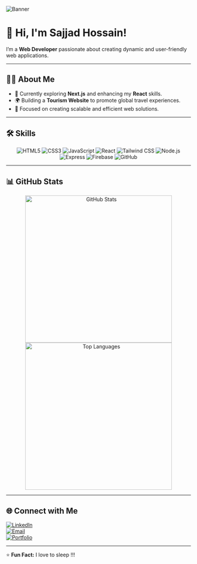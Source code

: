![Banner](https://i.ibb.co.com/wFrLM2gS/Black-and-Silver-Star-Dust-Love-Facebook-Cover.png)

# 👋 Hi, I'm Sajjad Hossain!  


I’m a **Web Developer** passionate about creating dynamic and user-friendly web applications.  

---

## 👨‍💻 About Me  
- 🚀 Currently exploring **Next.js** and enhancing my **React** skills.  
- 🌍 Building a **Tourism Website** to promote global travel experiences.  
- 🎯 Focused on creating scalable and efficient web solutions.  

---

## 🛠 Skills  

<div align="center">
  <img src="https://img.shields.io/badge/HTML-E34F26?style=for-the-badge&logo=html5&logoColor=white" alt="HTML5" />
  <img src="https://img.shields.io/badge/CSS-1572B6?style=for-the-badge&logo=css3&logoColor=white" alt="CSS3" />
  <img src="https://img.shields.io/badge/JavaScript-F7E018?style=for-the-badge&logo=javascript&logoColor=black" alt="JavaScript" />
  <img src="https://img.shields.io/badge/React-61DAFB?style=for-the-badge&logo=react&logoColor=black" alt="React" />
  <img src="https://img.shields.io/badge/Tailwind_CSS-38B2AC?style=for-the-badge&logo=tailwindcss&logoColor=white" alt="Tailwind CSS" />
  <img src="https://img.shields.io/badge/Node.js-339933?style=for-the-badge&logo=nodedotjs&logoColor=white" alt="Node.js" />
  <img src="https://img.shields.io/badge/Express-000000?style=for-the-badge&logo=express&logoColor=white" alt="Express" />
  <img src="https://img.shields.io/badge/Firebase-FFCA28?style=for-the-badge&logo=firebase&logoColor=black" alt="Firebase" />
  <img src="https://img.shields.io/badge/GitHub-181717?style=for-the-badge&logo=github&logoColor=white" alt="GitHub" />
</div>

---

## 📊 GitHub Stats  

<div align="center">
  <img src="https://github-readme-stats.vercel.app/api?username=sajjad244&show_icons=true&theme=radical" alt="GitHub Stats" width="400" />
  <img src="https://github-readme-stats.vercel.app/api/top-langs/?username=sajjad244&layout=compact&theme=radical" alt="Top Languages" width="400" />
</div>

---


## 🌐 Connect with Me  

[![LinkedIn](https://img.shields.io/badge/LinkedIn-0A66C2?style=for-the-badge&logo=linkedin&logoColor=white)](https://www.linkedin.com/in/your-linkedin-profile)  
[![Email](https://img.shields.io/badge/Email-D14836?style=for-the-badge&logo=gmail&logoColor=white)](mailto:your_email@example.com)  
[![Portfolio](https://img.shields.io/badge/Portfolio-000000?style=for-the-badge&logo=aboutdotme&logoColor=white)](https://mrsajjad.netlify.app/)  


---

⭐️ **Fun Fact:** I love to sleep !!! 
